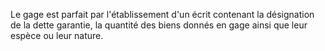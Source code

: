   
 Le gage est parfait par l'établissement d'un écrit contenant la désignation de la dette garantie, la quantité des biens donnés en gage ainsi que leur espèce ou leur nature.  

  
